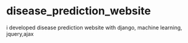 # disease_prediction_website
i developed disease prediction website with django, machine learning, jquery,ajax
